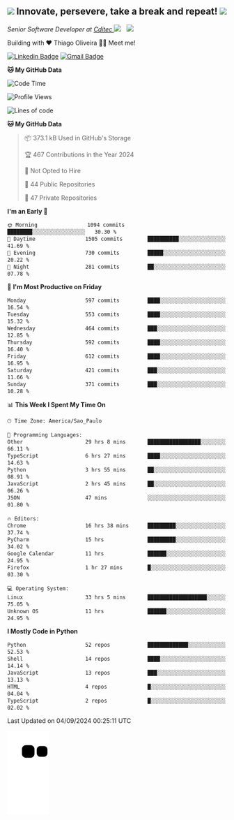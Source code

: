 <h2><img src="https://emojis.slackmojis.com/emojis/images/1531849430/4246/blob-sunglasses.gif?1531849430" width="30"/> Innovate, persevere, take a break and repeat! <img src="https://media.giphy.com/media/12oufCB0MyZ1Go/giphy.gif" width="50"></h2>
<img align='right' src="https://media.giphy.com/media/M9gbBd9nbDrOTu1Mqx/giphy.gif" width="230">
<p><em>Senior Software Developer at <a href="https://www.cditec.com.br/">Cditec
</a><img src="https://media.giphy.com/media/WUlplcMpOCEmTGBtBW/giphy.gif" width="30"> 
</em></p>



Building with ❤️ Thiago Oliveira 👋🏽 Meet me!

[![Linkedin Badge](https://img.shields.io/badge/-Thiago-blue?style=flat-square&logo=Linkedin&logoColor=white&link=https://www.linkedin.com/in/tgmarinho/)](https://www.linkedin.com/in/thiagoceconelo/) 
[![Gmail Badge](https://img.shields.io/badge/-thiceconelo@gmail.com-c14438?style=flat-square&logo=Gmail&logoColor=white&link=mailto:thiceconelo@gmail.com)](mailto:thiceconelo@gmail.com)

</em></p>

<!-- <span style="height ">
![Anurag's GitHub stats](https://github-readme-stats.vercel.app/api?username=arthurspk&show_icons=true&theme=tokyonight)
</span> -->

**🐱 My GitHub Data** 
<!--START_SECTION:waka-->
![Code Time](http://img.shields.io/badge/Code%20Time-1%2C763%20hrs%2015%20mins-blue)

![Profile Views](http://img.shields.io/badge/Profile%20Views-5-blue)

![Lines of code](https://img.shields.io/badge/From%20Hello%20World%20I%27ve%20Written-5.0%20million%20lines%20of%20code-blue)

**🐱 My GitHub Data** 

> 📦 373.1 kB Used in GitHub's Storage 
 > 
> 🏆 467 Contributions in the Year 2024
 > 
> 🚫 Not Opted to Hire
 > 
> 📜 44 Public Repositories 
 > 
> 🔑 47 Private Repositories 
 > 
**I'm an Early 🐤** 

```text
🌞 Morning                1094 commits        ████████░░░░░░░░░░░░░░░░░   30.30 % 
🌆 Daytime                1505 commits        ██████████░░░░░░░░░░░░░░░   41.69 % 
🌃 Evening                730 commits         █████░░░░░░░░░░░░░░░░░░░░   20.22 % 
🌙 Night                  281 commits         ██░░░░░░░░░░░░░░░░░░░░░░░   07.78 % 
```
📅 **I'm Most Productive on Friday** 

```text
Monday                   597 commits         ████░░░░░░░░░░░░░░░░░░░░░   16.54 % 
Tuesday                  553 commits         ████░░░░░░░░░░░░░░░░░░░░░   15.32 % 
Wednesday                464 commits         ███░░░░░░░░░░░░░░░░░░░░░░   12.85 % 
Thursday                 592 commits         ████░░░░░░░░░░░░░░░░░░░░░   16.40 % 
Friday                   612 commits         ████░░░░░░░░░░░░░░░░░░░░░   16.95 % 
Saturday                 421 commits         ███░░░░░░░░░░░░░░░░░░░░░░   11.66 % 
Sunday                   371 commits         ███░░░░░░░░░░░░░░░░░░░░░░   10.28 % 
```


📊 **This Week I Spent My Time On** 

```text
🕑︎ Time Zone: America/Sao_Paulo

💬 Programming Languages: 
Other                    29 hrs 8 mins       █████████████████░░░░░░░░   66.11 % 
TypeScript               6 hrs 27 mins       ████░░░░░░░░░░░░░░░░░░░░░   14.63 % 
Python                   3 hrs 55 mins       ██░░░░░░░░░░░░░░░░░░░░░░░   08.91 % 
JavaScript               2 hrs 45 mins       ██░░░░░░░░░░░░░░░░░░░░░░░   06.26 % 
JSON                     47 mins             ░░░░░░░░░░░░░░░░░░░░░░░░░   01.80 % 

🔥 Editors: 
Chrome                   16 hrs 38 mins      █████████░░░░░░░░░░░░░░░░   37.74 % 
PyCharm                  15 hrs              █████████░░░░░░░░░░░░░░░░   34.02 % 
Google Calendar          11 hrs              ██████░░░░░░░░░░░░░░░░░░░   24.95 % 
Firefox                  1 hr 27 mins        █░░░░░░░░░░░░░░░░░░░░░░░░   03.30 % 

💻 Operating System: 
Linux                    33 hrs 5 mins       ███████████████████░░░░░░   75.05 % 
Unknown OS               11 hrs              ██████░░░░░░░░░░░░░░░░░░░   24.95 % 
```

**I Mostly Code in Python** 

```text
Python                   52 repos            █████████████░░░░░░░░░░░░   52.53 % 
Shell                    14 repos            ████░░░░░░░░░░░░░░░░░░░░░   14.14 % 
JavaScript               13 repos            ███░░░░░░░░░░░░░░░░░░░░░░   13.13 % 
HTML                     4 repos             █░░░░░░░░░░░░░░░░░░░░░░░░   04.04 % 
TypeScript               2 repos             █░░░░░░░░░░░░░░░░░░░░░░░░   02.02 % 
```




 Last Updated on 04/09/2024 00:25:11 UTC
<!--END_SECTION:waka-->

![Snake animation](https://github.com/rafaballerini/rafaballerini/blob/output/github-contribution-grid-snake.svg)


<!---
ceconelo/ceconelo is a ✨ special ✨ repository because its `README.md` (this file) appears on your GitHub profile.
You can click the Preview link to take a look at your changes.
--->
